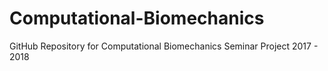# Computational-Biomechanics
GitHub Repository for Computational Biomechanics 
Seminar Project 2017 - 2018


